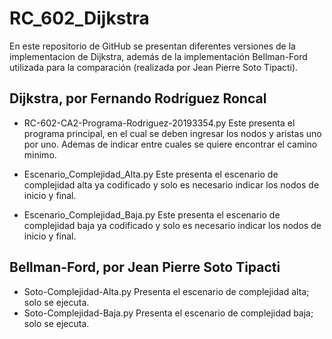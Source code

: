 # RC_602_Dijkstra

En este repositorio de GitHub se presentan diferentes versiones de la implementacion de Dijkstra, además de la implementación Bellman-Ford utilizada para la comparación (realizada por Jean Pierre Soto Tipacti).

## Dijkstra, por Fernando Rodríguez Roncal
- RC-602-CA2-Programa-Rodriguez-20193354.py
    Este presenta el programa principal, en el cual se deben ingresar los nodos y aristas uno por uno. Ademas de indicar entre cuales se quiere encontrar el camino minimo.

- Escenario_Complejidad_Alta.py
    Este presenta el escenario de complejidad alta ya codificado y solo es necesario indicar los nodos de inicio y final.
    
- Escenario_Complejidad_Baja.py
    Este presenta el escenario de complejidad baja ya codificado y solo es necesario indicar los nodos de inicio y final.
    
## Bellman-Ford, por Jean Pierre Soto Tipacti
- Soto-Complejidad-Alta.py
    Presenta el escenario de complejidad alta; solo se ejecuta.
- Soto-Complejidad-Baja.py
    Presenta el escenario de complejidad baja; solo se ejecuta.
